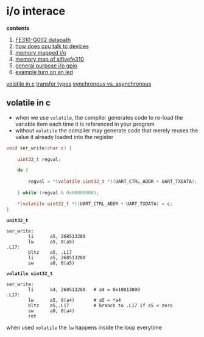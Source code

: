 # i/o interace

**contents**

1.  [FE310-G002 datapath](#fe310-g002-datapath)
2.  [how does cpu talk to devices](#how-does-cpu-talk-to-devices)
3.  [memory mapped i/o](#memory-mapped-io)
4.  [memory map of sifivefe310](#memory-map-of-sifive310)
5.  [general purpose i/o gpio](#general-purpose-io-gpio)
6.  [example turn on an led](#example-turn-on-an-led)

[volatile in c](#volatile-in-c)
[transfer types](#transfer-types)
[synchronous vs. asynchronous](#synchronous-vs-asynchronous)


## volatile in c

-  when we use `volatile`, the compiler generates code to re-load the variable item each time it is referenced in your program
-  without `volatile` the compiler may generate code that merely reuses  the value it already loaded into the register

```c
void ser_write(char c) {
    
    uint32_t regval;

    do {
        
        regval = *(volatile uint32_t *)(UART_CTRL_ADDR + UART_TXDATA);
    
    } while (regval & 0x80000000);

    *(volatile uint32_t *)(UART_CTRL_ADDR + UART_TXDATA) = c;
}
```

**`unit32_t`**

```assembly
ser_write:
        li      a5, 268513280
        lw      a5, 0(a5)
.L17:
        bltz    a5, .L17
        li      a5, 268513280
        sw      a0, 0(a5)
```

**`volatile uint32_t`**

```assembly
ser_write:
        li      a4, 268513280   # a4 = 0x10013000
.L17:
        lw      a5, 0(a4)       # a5 = *a4
        bltz    a5,.L17         # branch to .L17 if a5 < zero
        sw      a0, 0(a4)
        ret     
```

when used `volatile` the `lw` happens inside the loop everytime
